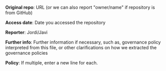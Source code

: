**Original repo**: URL (or we can also report "owner/name" if repository is from GitHub)

**Access date**: Date you accessed the repository

**Reporter**: Jordi/Javi

**Further info**: Further information if necessary, such as, governance policy interpreted from this file, or other clarifications on how we extracted the governance policies

**Policy**: If multiple, enter a new line for each.